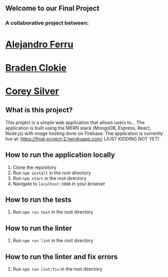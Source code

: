 ## Welcome to our Final Project

### A collaborative project between:

# [Alejandro Ferru](https://github.com/JimHwkins/)

# [Braden Clokie](https://github.com/bclokie/)

# [Corey Silver](https://github.com/corey237/)  


## What is this project?

This project is a simple web application that allows users to... The application is built using the MERN stack (MongoDB, Express, React, Node.js) with image hosting done on Firebase. The application is currently live at: https://final-project-2.herokuapp.com/ (JUST KIDDING NOT YET)

## How to run the application locally

1. Clone the repository
2. Run `npm install` in the root directory
3. Run `npm start` in the root directory
4. Navigate to `localhost:3000` in your browser

## How to run the tests

1. Run `npm run test` in the root directory

## How to run the linter

1. Run `npm run lint` in the root directory

## How to run the linter and fix errors

1. Run `npm run lint:fix` in the root directory